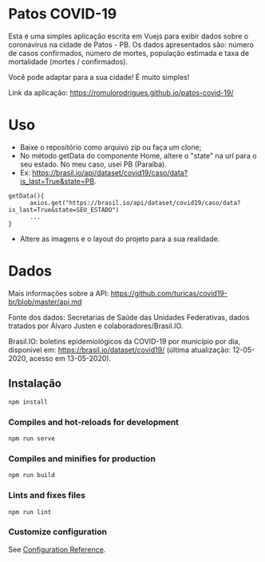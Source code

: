# Patos COVID-19
Esta é uma simples aplicação escrita em Vuejs para exibir dados sobre o coronavírus na cidade de Patos - PB. Os dados apresentados são: número de casos confirmados, número de mortes, população estimada e taxa de mortalidade (mortes / confirmados).

Você pode adaptar para a sua cidade! É muito simples!

Link da aplicação: https://romulorodrigues.github.io/patos-covid-19/

# Uso

- Baixe o repositório como arquivo zip ou faça um clone;
- No método getData do componente Home, altere o "state" na url para o seu estado. No meu caso, usei PB (Paraíba).
- Ex: https://brasil.io/api/dataset/covid19/caso/data?is_last=True&state=PB.
```
getData(){
      axios.get("https://brasil.io/api/dataset/covid19/caso/data?is_last=True&state=SEU_ESTADO")
      ...
}
```
- Altere as imagens e o layout do projeto para a sua realidade.

# Dados

Mais informações sobre a API: https://github.com/turicas/covid19-br/blob/master/api.md

Fonte dos dados: Secretarias de Saúde das Unidades Federativas, dados tratados por Álvaro Justen e colaboradores/Brasil.IO.

Brasil.IO: boletins epidemiológicos da COVID-19 por município por dia, disponível em: https://brasil.io/dataset/covid19/ (última atualização: 12-05-2020, acesso em 13-05-2020).

## Instalação
```
npm install
```

### Compiles and hot-reloads for development
```
npm run serve
```

### Compiles and minifies for production
```
npm run build
```

### Lints and fixes files
```
npm run lint
```

### Customize configuration
See [Configuration Reference](https://cli.vuejs.org/config/).
